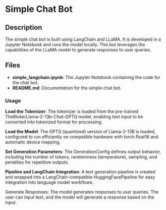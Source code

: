 # Simple Chat Bot

## Description
The simple chat bot is built using LangChain and LLaMA. It is developed in a Jupyter Notebook and runs the model locally. This bot leverages the capabilities of the LLaMA model to generate responses to user queries.

## Files
- **simple_langchain.ipynb**: The Jupyter Notebook containing the code for the chat bot.
- **README.md**: Documentation for the simple chat bot.

### Usage
**Load the Tokenizer**: The tokenizer is loaded from the pre-trained TheBloke/Llama-2-13b-Chat-GPTQ model, enabling text input to be converted into tokenized format for processing.

**Load the Model**: The GPTQ (quantized) version of Llama-2-13B is loaded, configured to run efficiently on compatible hardware with torch.float16 and automatic device mapping.

**Set Generation Parameters**: The GenerationConfig defines output behavior, including the number of tokens, randomness (temperature), sampling, and penalties for repetitive outputs.

**Pipeline and LangChain Integration**: A text generation pipeline is created and wrapped into a LangChain-compatible HuggingFacePipeline for easy integration into language model workflows.

Generate Responses: The model generates responses to user queries. The user can input text, and the model will generate a response based on the input.
